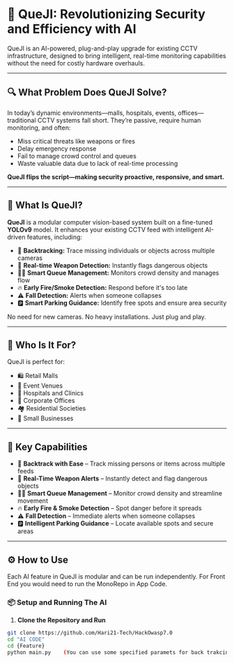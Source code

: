 # 🔐 QueJI: Revolutionizing Security and Efficiency with AI

QueJI is an AI-powered, plug-and-play upgrade for existing CCTV infrastructure, designed to bring intelligent, real-time monitoring capabilities without the need for costly hardware overhauls.

---

## 🔍 What Problem Does QueJI Solve?

In today’s dynamic environments—malls, hospitals, events, offices—traditional CCTV systems fall short. They’re passive, require human monitoring, and often:

- Miss critical threats like weapons or fires  
- Delay emergency response  
- Fail to manage crowd control and queues  
- Waste valuable data due to lack of real-time processing  

**QueJI flips the script—making security proactive, responsive, and smart.**

---

## 🤖 What Is QueJI?

**QueJI** is a modular computer vision-based system built on a fine-tuned **YOLOv9** model. It enhances your existing CCTV feed with intelligent AI-driven features, including:

- 🔁 **Backtracking:** Trace missing individuals or objects across multiple cameras  
- 🔫 **Real-time Weapon Detection:** Instantly flags dangerous objects  
- 🧍‍♂️ **Smart Queue Management:** Monitors crowd density and manages flow  
- 🔥 **Early Fire/Smoke Detection:** Respond before it's too late  
- ⚠️ **Fall Detection:** Alerts when someone collapses  
- 🅿️ **Smart Parking Guidance:** Identify free spots and ensure area security  

No need for new cameras. No heavy installations. Just plug and play.

---

## 🎯 Who Is It For?

QueJI is perfect for:

- 🛍️ Retail Malls  
- 🎫 Event Venues  
- 🏥 Hospitals and Clinics  
- 🏢 Corporate Offices  
- 🏘️ Residential Societies  
- 🏪 Small Businesses  

---

## 🚀 Key Capabilities

- 🔁 **Backtrack with Ease** – Track missing persons or items across multiple feeds  
- 🔫 **Real-Time Weapon Alerts** – Instantly detect and flag dangerous objects  
- 🧍‍♂️ **Smart Queue Management** – Monitor crowd density and streamline movement  
- 🔥 **Early Fire & Smoke Detection** – Spot danger before it spreads  
- ⚠️ **Fall Detection** – Immediate alerts when someone collapses  
- 🅿️ **Intelligent Parking Guidance** – Locate available spots and secure areas  

---

## ⚙️ How to Use

Each AI feature in QueJI is modular and can be run independently.
For Front End you would need to run the MonoRepo in App Code.

### 📦 Setup and Running The AI

1. **Clone the Repository and Run**

```bash
git clone https://github.com/Hari21-Tech/HackOwasp7.0
cd "AI CODE"
cd {Feature}
python main.py    (You can use some specified paramets for back trakcing.)
